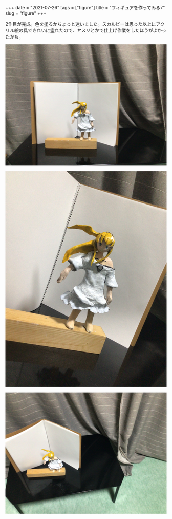 +++
date = "2021-07-26"
tags = ["figure"]
title = "フィギュアを作ってみる7"
slug = "figure"
+++

2作目が完成。色を塗るかちょっと迷いました。スカルピーは思った以上にアクリル絵の具できれいに塗れたので、ヤスリとかで仕上げ作業をしたほうがよかったかも。

<a href="https://raw.githubusercontent.com/syui/img/master/other/figure_make_14.jpg"><img src="https://raw.githubusercontent.com/syui/img/master/other/figure_make_14.jpg" alt="ai-figure"/></a>

<a href="https://raw.githubusercontent.com/syui/img/master/other/figure_make_15.jpg"><img src="https://raw.githubusercontent.com/syui/img/master/other/figure_make_15.jpg" alt="ai-figure"/></a>

<a href="https://raw.githubusercontent.com/syui/img/master/other/figure_make_16.jpg"><img src="https://raw.githubusercontent.com/syui/img/master/other/figure_make_16.jpg" alt="ai-figure"/></a>
